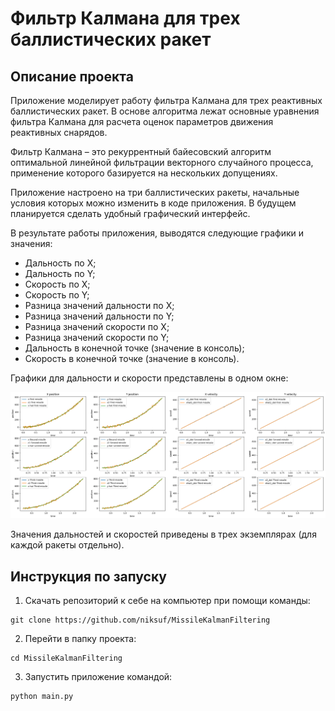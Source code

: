 # Фильтр Калмана для трех баллистических ракет

## Описание проекта
Приложение моделирует работу фильтра Калмана для трех реактивных баллистических ракет. В основе алгоритма лежат основные уравнения фильтра Калмана для расчета оценок
параметров движения реактивных снарядов.

Фильтр Калмана – это рекуррентный байесовский алгоритм оптимальной линейной фильтрации векторного случайного процесса, применение которого базируется на нескольких 
допущениях.

Приложение настроено на три баллистических ракеты, начальные условия которых можно изменить в коде приложения. В будущем планируется сделать удобный графический 
интерфейс.

В результате работы приложения, выводятся следующие графики и значения:
* Дальность по X;
* Дальность по Y;
* Скорость по X;
* Скорость по Y;
* Разница значений дальности по X;
* Разница значений дальности по Y;
* Разница значений скорости по X;
* Разница значений скорости по Y;
* Дальность в конечной точке (значение в консоль);
* Скорость в конечной точке (значение в консоль).

Графики для дальности и скорости представлены в одном окне:

![plot_results_screen](https://github.com/niksuf/MissileKalmanFiltering/blob/main/img/Screenshot_1.png)

Значения дальностей и скоростей приведены в трех экземплярах (для каждой ракеты отдельно).

## Инструкция по запуску
1. Скачать репозиторий к себе на компьютер при помощи команды:
```
git clone https://github.com/niksuf/MissileKalmanFiltering
```
2. Перейти в папку проекта:
```
cd MissileKalmanFiltering
```
3. Запустить приложение командой:
```
python main.py
```
